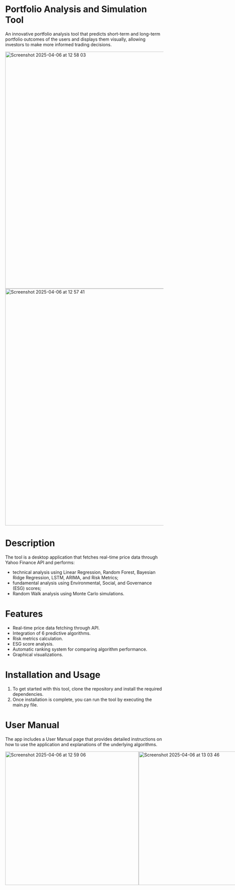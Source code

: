 # Portfolio Analysis and Simulation Tool

An innovative portfolio analysis tool that predicts short-term and long-term portfolio outcomes of the users and displays them visually, allowing investors to make more informed trading decisions.

<img width="754" alt="Screenshot 2025-04-06 at 12 58 03" src="https://github.com/user-attachments/assets/1862c678-a594-43bb-b212-461712a80b09" />

<img width="754" alt="Screenshot 2025-04-06 at 12 57 41" src="https://github.com/user-attachments/assets/24909d92-404c-4305-96d0-81eee7082d14" />

# Description

The tool is a desktop application that fetches real-time price data through Yahoo Finance API and performs:

* technical analysis using Linear Regression, Random Forest, Bayesian Ridge Regression, LSTM, ARIMA, and Risk Metrics;
* fundamental analysis using Environmental, Social, and Governance (ESG) scores;
* Random Walk analysis using Monte Carlo simulations.

# Features

* Real-time price data fetching through API.
* Integration of 6 predictive algorithms.
* Risk metrics calculation.
* ESG score analysis.
* Automatic ranking system for comparing algorithm performance.
* Graphical visualizations.

# Installation and Usage

1. To get started with this tool, clone the repository and install the required dependencies.
2. Once installation is complete, you can run the tool by executing the main.py file.

# User Manual

The app includes a User Manual page that provides detailed instructions on how to use the application and explanations of the underlying algorithms.

<div style="display: flex; justify-content: space-between;">
  <img width="425" alt="Screenshot 2025-04-06 at 12 59 06" src="https://github.com/user-attachments/assets/e228160e-6015-4f44-93dd-13fa1739c5b1" />
  <img width="425" alt="Screenshot 2025-04-06 at 13 03 46" src="https://github.com/user-attachments/assets/befc0e5a-6953-449e-942d-6eca33bd77a6" />
</div>
